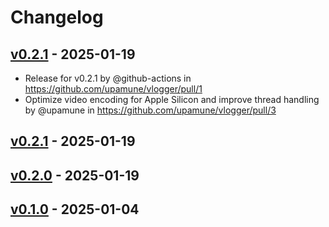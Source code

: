 # Changelog

## [v0.2.1](https://github.com/upamune/vlogger/compare/v0.2.0...v0.2.1) - 2025-01-19
- Release for v0.2.1 by @github-actions in https://github.com/upamune/vlogger/pull/1
- Optimize video encoding for Apple Silicon and improve thread handling by @upamune in https://github.com/upamune/vlogger/pull/3

## [v0.2.1](https://github.com/upamune/vlogger/compare/v0.2.0...v0.2.1) - 2025-01-19

## [v0.2.0](https://github.com/upamune/vlogger/compare/v0.1.0...v0.2.0) - 2025-01-19

## [v0.1.0](https://github.com/upamune/vlogger/commits/v0.1.0) - 2025-01-04
